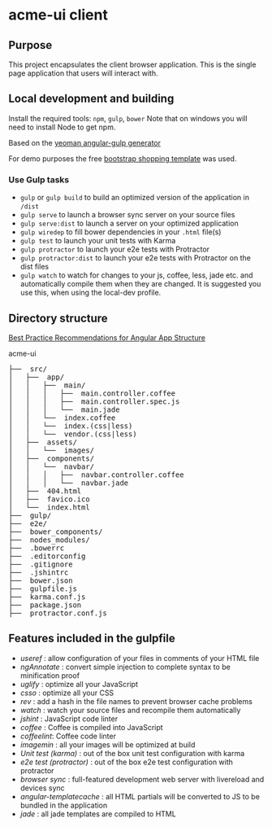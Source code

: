 acme-ui client
=======

## Purpose

This project encapsulates the client browser application.  This is the single page application that users will interact with.

## Local development and building
Install the required tools: `npm`, `gulp`, `bower`
Note that on windows you will need to install Node to get npm.

Based on the [yeoman angular-gulp generator](https://github.com/Swiip/generator-gulp-angular)

For demo purposes the free [bootstrap shopping template](http://themifycloud.com/demos/templates/eshop/) was used.

### Use Gulp tasks

* `gulp` or `gulp build` to build an optimized version of the application in `/dist`
* `gulp serve` to launch a browser sync server on your source files
* `gulp serve:dist` to launch a server on your optimized application
* `gulp wiredep` to fill bower dependencies in your `.html` file(s)
* `gulp test` to launch your unit tests with Karma
* `gulp protractor` to launch your e2e tests with Protractor
* `gulp protractor:dist` to launch your e2e tests with Protractor on the dist files
* `gulp watch` to watch for changes to your js, coffee, less, jade etc. and automatically compile them when they are changed.  It is suggested you use this, when using the local-dev profile.

## Directory structure

[Best Practice Recommendations for Angular App Structure](https://docs.google.com/document/d/1XXMvReO8-Awi1EZXAXS4PzDzdNvV6pGcuaF4Q9821Es/pub)

acme-ui
<pre>
├──  src/
│   ├──  app/
│   │   ├──  main/
│   │   │   ├──  main.controller.coffee
│   │   │   ├──  main.controller.spec.js
│   │   │   └──  main.jade
│   │   └──  index.coffee
│   │   └──  index.(css|less)
│   │   └──  vendor.(css|less)
│   ├──  assets/
│   │   └──  images/
│   ├──  components/
│   │   └──  navbar/
│   │   │   ├──  navbar.controller.coffee
│   │   │   └──  navbar.jade
│   ├──  404.html
│   ├──  favico.ico
│   └──  index.html
├──  gulp/
├──  e2e/
├──  bower_components/
├──  nodes_modules/
├──  .bowerrc
├──  .editorconfig
├──  .gitignore
├──  .jshintrc
├──  bower.json
├──  gulpfile.js
├──  karma.conf.js
├──  package.json
├──  protractor.conf.js
</pre>

## Features included in the gulpfile
* *useref* : allow configuration of your files in comments of your HTML file
* *ngAnnotate* : convert simple injection to complete syntax to be minification proof
* *uglify* : optimize all your JavaScript
* *csso* : optimize all your CSS
* *rev* : add a hash in the file names to prevent browser cache problems
* *watch* : watch your source files and recompile them automatically
* *jshint* : JavaScript code linter
* *coffee* : Coffee is compiled into JavaScript
* *coffeelint*: Coffee code linter
* *imagemin* : all your images will be optimized at build
* *Unit test (karma)* : out of the box unit test configuration with karma
* *e2e test (protractor)* : out of the box e2e test configuration with protractor
* *browser sync* : full-featured development web server with livereload and devices sync
* *angular-templatecache* : all HTML partials will be converted to JS to be bundled in the application
* *jade* : all jade templates are compiled to HTML

